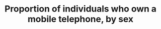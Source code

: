 ﻿---
unit_of_measure: 'Proportion  '
disaggregation_categories: >-
  Overall  proportion  available  by  age  group,  employment  status,  income,  education,  sex,  race  and  Hispanic  origin,  disability  status,  metropolitan  status,  and  whether  school-aged  child  in  household
disaggregation_geography: Overall  proportion  available  at  national  and  state  levels
date_of_national_source_publication: 'October  2016  '
date_metadata_updated: '2017-10-01'
source_agency_staff_name: 'Jamie  Lewis  '
source_agency_staff_email: 'jamie.lewis-owen@census.gov  '
source_agency_survey_dataset: >-
  U.S.  Census  Bureau,  Current  Population  Survey  Computer  and  Internet  Use  Supplements
source_title: null
source_url: >-
  Web  source:  NTIA  Digital  Nation  Data  Explorer  https://www.ntia.doc.gov/data/digital-nation-data-explorer
source_notes: null
international_and_national_references: NA
published: true
title: 'Proportion  of  individuals  who  own  a  mobile  telephone,  by  sex'
permalink: /5-b-1/
sdg_goal: 5
layout: indicator
indicator: 5.b.1
indicator_variable: own_mobile_phone_female
graph: longitudinal
graph_type_description: Line  graph
graph_status_notes: Graphed
variable_description: null
variable_notes: null
un_designated_tier: '1'
un_custodial_agency: ITU
target_id: 5.b
has_metadata: true
goal_meta_link: 'http://unstats.un.org/sdgs/files/metadata-compilation/Metadata-Goal-5.pdf'
goal_meta_link_page: 33
indicator_name: 'Proportion  of  individuals  who  own  a  mobile  telephone,  by  sex'
target: >-
  Enhance  the  use  of  enabling  technology,  in  particular  information  and  communications  technology,  to  promote  the  empowerment  of  women.
rationale_interpretation: >-
  Mobile  phone  networks  have  spread  rapidly  over  the  last  decade  and  the  number  of  mobile-cellular  subscriptions  is  quasi  equal  to  the  number  of  the  people  living  on  earth.  However,  not  every  person  uses,  or  owns  a  mobile-cellular  telephone.  Mobile  phone  ownership,  in  particular,  is  important  to  track  gender  equality  since  the  mobile  phone  is  a  personal  device  that,  if  owned  and  not  just  shared,  provides  women  with  a  degree  of  independence  and  autonomy,  including  for  professional  purposes.  A  number  of  studies  have  highlighted  the  link  between  mobile  phone  ownership  and  empowerment,  and  productivity  growth.  @@  Existing  data  on  the  proportion  of  women  owning  a  mobile  phone  suggest  that  less  women  than  men  own  a  mobile  phone.  This  indicator  highlights  the  importance  of  mobile  phone  ownership  to  track  and  to  improve  gender  equality,  and  monitoring  will  help  design  targeted  policies  to  overcome  the  gender  divide.  The  collection  of  this  indicator  was  proposed  by  the  Task  Group  on  Gender  of  the  Partnership  on  Measuring  ICT  for  Development.
indicator_definition: >-
  This  indicator  is  defined  as  the  proportion  of  individuals  who  own  a  mobile  telephone,  by  sex.  An  individual  owns  a  mobile  cellular  phone  if  he/she  has  a  mobile  cellular  phone  device  with  at  least  one  active  SIM  card  for  personal  use.  Mobile  cellular  phones  supplied  by  employers  that  can  be  used  for  personal  reasons  (to  make  personal  calls,  access  the  Internet,  etc.)  are  included.  Individuals  who  have  only  active  SIM  card(s)  and  not  a  mobile  phone  device  are  excluded.  Individuals  who  have  a  mobile  phone  for  personal  use  that  is  not  registered  under  his/her  name  are  also  included.  An  active  SIM  card  is  a  SIM  card  that  has  been  used  in  the  last  three  months.  A  mobile  (cellular)  telephone  refers  to  a  portable  telephone  subscribing  to  a  public  mobile  telephone  service  using  cellular  technology,  which  provides  access  to  the  PSTN.  This  includes  analogue  and  digital  cellular  systems  and  technologies  such  as  IMT-2000  (3G)  and  IMT-Advanced.  Users  of  both  postpaid  subscriptions  and  prepaid  accounts  are  included.  Countries  can  collect  data  on  this  indicator  through  national  household  surveys.
actual_indicator_available: >-
  Proportion  of  individuals  who  use  an  Internet-connected  mobile  telephone,  by  sex
actual_indicator_available_description: >-
  Proportion  of  individuals  who  use  an  Internet-connected  mobile  telephone,  by  sex,  age  3  and  over
method_of_computation: >-
  This  indicator  is  calculated  by  dividing  the  total  number  of  in-scope  individuals  who  own  a  mobile  phone  by  the  total  number  of  in-scope  individuals.
comments_and_limitations: >-
  The  2011  and  2013  supplements  directly  asked  whether  individuals  use  a  cellular  phone  or  smartphone  to  access  the  Internet.  The  2015  estimate  represents  those  who  1)  use  a  mobile  phone,  2)  use  the  Internet  from  any  location,  and  3)  live  in  a  household  where  someone  accesses  a  mobile  Internet  service  or  data  plan.  Data  from  this  source  are  not  available  prior  to  2011.  The  next  CPS  Computer  and  Internet  Use  Supplement  is  scheduled  for  2017-11.
periodicity: Biennial
time_period: >-
  The  2015  questionnaire  asked  about  Internet  and  device  use  during  the  past  6  months.  Earlier  questionnaires  did  not  specify  a  reference  period.
us_method_of_computation: >-
  Data  are  derived  from  the  Computer  and  Internet  Use  Supplement  of  the  Current  Population  Survey  (CPS).  The  Census  Bureau  and  Bureau  of  Labor  Statistics  jointly  sponsor  the  CPS,  and  the  National  Telecommunications  and  Information  Administration  sponsors  the  supplement.  Data  are  collected  by  the  Census  Bureau.  Individuals  using  a  mobile  telephone:  Persons  age  3  and  over  who  use  an  Internet-connected  mobile  telephone.  Metadata  sources:  http://www.census.gov/programs-surveys/cps/technical-documentation/complete.html
graph_title: >-
  Percent  of  US  females  ages  3  and  older  who  use  an  Internet-connected  mobile  telephone  

---